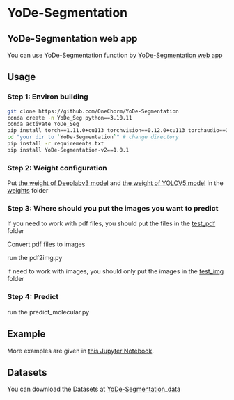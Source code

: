 # YoDe-Segmentation

## YoDe-Segmentation web app
You can use YoDe-Segmentation function by [YoDe-Segmentation web app](http://yode-segmentation.com) 

## Usage
### Step 1: Environ building
```bash
git clone https://github.com/OneChorm/YoDe-Segmentation
conda create -n YoDe_Seg python==3.10.11
conda activate YoDe_Seg
pip install torch==1.11.0+cu113 torchvision==0.12.0+cu113 torchaudio==0.11.0 --extra-index-url https://download.pytorch.org/whl/cu113
cd "your dir to `YoDe-Segmentation`" # change directory
pip install -r requirements.txt
pip install YoDe-Segmentation-v2==1.0.1
```

### Step 2: Weight configuration
Put [the weight of Deeplabv3 model](https://drive.google.com/file/d/1ipJNPU5tmCcYDZIbo7_veMu5idQjdbiQ/view?usp=sharing) and [the weight of YOLOV5 model](https://drive.google.com/file/d/1tXX_-RE2sL2U7lRvFfOBUBTIIIN_MhnN/view?usp=sharing) in the [weights](https://github.com/OneChorm/YoDe-Segmentation/tree/master/weights) folder

### Step 3: Where should you put the images you want to predict
If you need to work with pdf files, you should put the files in the [test_pdf](https://github.com/OneChorm/YoDe-Segmentation/blob/master/test_pdf) folder

  Convert pdf files to images
  
  run the pdf2img.py

if need to work with images, you should only put the images in the [test_img](https://github.com/OneChorm/YoDe-Segmentation/blob/master/test_img) folder

### Step 4: Predict
run the predict_molecular.py

## Example
More examples are given in [this Jupyter Notebook](https://github.com/OneChorm/YoDe-Segmentation/blob/master/YoDe-Segmentation_documentation.ipynb).

## Datasets
You can download the Datasets at [YoDe-Segmentation_data](https://figshare.com/articles/journal_contribution/YoDe-Segmentation_DATA_zip/24456277)


